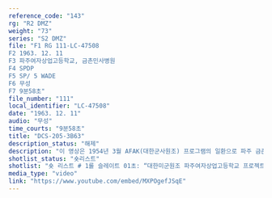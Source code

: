 ```yaml
---
reference_code: "143"
rg: "R2 DMZ"
weight: "73"
series: "S2 DMZ"
file: "F1 RG 111-LC-47508
F2 1963. 12. 11
F3 파주여자상업고등학교, 금촌민사병원
F4 SPDP
F5 SP/ 5 WADE
F6 무성 
F7 9분58초"
file_number: "111"
local_identifier: "LC-47508"
date: "1963. 12. 11"
audio: "무성"
time_courts: "9분58초"
title: "DCS-205-3B63"
description_status: "해제"
description: "이 영상은 1954년 3월 AFAK(대한군사원조) 프로그램의 일환으로 파주 금촌 파주여자상업학교와 금촌 민사병원 건설 과정을 보여주고 있다. 영상에서 파주여상 교사는 이미 건축한 상태이다. 한 장면에는 운동장에서 학생들이 미군 관계자와 함께 배구하는 장면, 학교 전경 등으로 구성된 영상이다. 1954년 금촌민사병원 1차 완공 이후 추가로 병원이 증축되고 있다. 병원장 이 박사와 미군 담당 하옌이 공사 현황과 주변을 둘러보고 있다. 영상에는 두 사람 모두가 매우 만족한 표정이다. 특히 공사에는 지역 주민들이 직접 고용되어 참여하고 있음을 알 수 있다. 이 영상을 촬영한 부대는 미 육군성 특별사진과(department of the army special photographic office, SPDP)이며 같은 4과의 웨이드(Wade)가 담당했다. 이 사진과는 1962년에 미국 본토, 파나마, 태평양 등 3개 구역으로 나눠 조직되었고 국방부, 합동참모부, 미 의회 등에 영상을 제공하기도 했다. 특히 이 부대는 대통령 존 케네디(JFK)의 명령에 따라 무한한 권한을 지녔고 베트남 전쟁을 계기로 확장되었다."
shotlist_status: "숏리스트"
shotlist: "숏 리스트 # 1롤 슬레이트 01초: “대한미군원조 파주여자상업고등학교 프로젝트 번호 63-310 지원사령부 중대본 부” 표지판. 학교 전경과 학생들이 배구하는 모습. 지프차가 학교 정문을 통과해 들어온다. 운동장에 학생들이 배구 경기 중이다. (1분05초) 학교장이 1기병사단 두 병사를 만나고 있다. 추가로 학교 공사 가 진행되고 있다. # 2롤 슬레이트 1분10초 : 학교장이 두 병사와 악수를 하고 있다. 3명은 학생들이 배구경기 장면을 보 고 있다. 기차가 지나고 있다. 두 병사가 학생들과 배구 경기에 참여하고 있다. # 3롤 슬레이트 2분15초 : 배구경기 장면. # 4롤 슬레이트 3분21초 : 공사가 한창이다. 미군들이 목재를 옮기고 있다. 학생과 교사가 작업하고 있다. # 5롤 슬레이트 4분29초 : “AFAK프로젝트 1963년도 대한군사원조 공사 금촌민사병원(Kumchon Prov Hospital)”이라는 표지판. 공사가 한창이다. 중렬 조지 하옌(George E. Hayen, 15의료대대)과  이경락(Kyung nak) 박사가 공사 장면을 보고 있다. 하옌은 프로젝트 전체 내용을 차트를 보고 설명하고 있다. “AFAK 1963년 프로젝트” 1. 내용 : 병원 병동건설 2. 할당 : AFAK 자재들 3. 지원 장교 : 15의료대대, 7트럭중대 4. 건설 시기 1963년 10월 15일부터 11월 30일까지 # 6롤 슬레이트  5분33초 : 민간 건설업자들이 작업 중에 있다. 목공 작업. 주변에 아이들이 구경하고 있다. # 7롤 슬레이트 6분41초 : 하옌과 이 박사가 병원 건설 현장을 살펴보고 있다. 또 다른 한국인이 와서 공사 상황을 살펴본다. # 8롤 슬레이트 7분44초 : 병동 지붕공사 장면. 기와 작업 중이다. 다른 병원관계자가 공사 작업을 살 펴보고 있다. # 9롤 슬레이트 8분54초 : 목공 작업 장면. "
media_type: "video"
link: "https://www.youtube.com/embed/MXPOgefJSqE"
---
```

